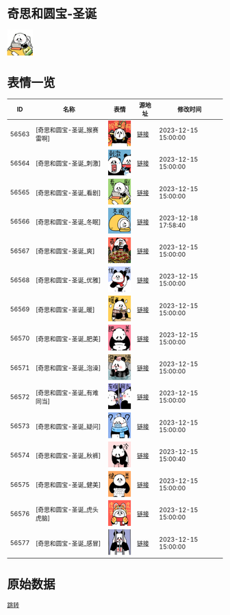 # 奇思和圆宝-圣诞

<img src="./cover.png" height="60" alt="cover" />

# 表情一览

|ID|名称|表情|源地址|修改时间|
|----|----|----|----|----|
|56563|[奇思和圆宝-圣诞_猴赛雷啊]|<img src="./pic/056563_%5B奇思和圆宝-圣诞_猴赛雷啊%5D.png" height="60" alt="猴赛雷啊"/>|[链接](https://i0.hdslb.com/bfs/garb/9668ddbf740c74efb95a8fcb6c00e03540488a99.png)|2023-12-15 15:00:00|
|56564|[奇思和圆宝-圣诞_刺激]|<img src="./pic/056564_%5B奇思和圆宝-圣诞_刺激%5D.png" height="60" alt="刺激"/>|[链接](https://i0.hdslb.com/bfs/garb/ac3f58fd8521555bb77fc43e902c9d4908bd9091.png)|2023-12-15 15:00:00|
|56565|[奇思和圆宝-圣诞_看剧]|<img src="./pic/056565_%5B奇思和圆宝-圣诞_看剧%5D.png" height="60" alt="看剧"/>|[链接](https://i0.hdslb.com/bfs/garb/057c6f2dbaaa278636e42e206a314f506c864e6e.png)|2023-12-15 15:00:00|
|56566|[奇思和圆宝-圣诞_冬眠]|<img src="./pic/056566_%5B奇思和圆宝-圣诞_冬眠%5D.png" height="60" alt="冬眠"/>|[链接](https://i0.hdslb.com/bfs/garb/e021de53e084f161c344979f03f523d4335e7ec8.png)|2023-12-18 17:58:40|
|56567|[奇思和圆宝-圣诞_爽]|<img src="./pic/056567_%5B奇思和圆宝-圣诞_爽%5D.png" height="60" alt="爽"/>|[链接](https://i0.hdslb.com/bfs/garb/64c1176c7f78fd631cc895318d1927ad738fee4e.png)|2023-12-15 15:00:00|
|56568|[奇思和圆宝-圣诞_优雅]|<img src="./pic/056568_%5B奇思和圆宝-圣诞_优雅%5D.png" height="60" alt="优雅"/>|[链接](https://i0.hdslb.com/bfs/garb/7ad5eb8a045f5068402a8af268314bb8881ae9b1.png)|2023-12-15 15:00:00|
|56569|[奇思和圆宝-圣诞_暖]|<img src="./pic/056569_%5B奇思和圆宝-圣诞_暖%5D.png" height="60" alt="暖"/>|[链接](https://i0.hdslb.com/bfs/garb/4c686a297a03f38e85e181400a6adb12a21d8023.png)|2023-12-15 15:00:00|
|56570|[奇思和圆宝-圣诞_肥美]|<img src="./pic/056570_%5B奇思和圆宝-圣诞_肥美%5D.png" height="60" alt="肥美"/>|[链接](https://i0.hdslb.com/bfs/garb/59416d40570909a8e36e7b9b9f64e28dcf48a4a0.png)|2023-12-15 15:00:00|
|56571|[奇思和圆宝-圣诞_泡澡]|<img src="./pic/056571_%5B奇思和圆宝-圣诞_泡澡%5D.png" height="60" alt="泡澡"/>|[链接](https://i0.hdslb.com/bfs/garb/c5e33867de434dd898a8e10160f16cf3f59b46a6.png)|2023-12-15 15:00:00|
|56572|[奇思和圆宝-圣诞_有难同当]|<img src="./pic/056572_%5B奇思和圆宝-圣诞_有难同当%5D.png" height="60" alt="有难同当"/>|[链接](https://i0.hdslb.com/bfs/garb/41c2b4da376c5835e5282fa058ad2b2c23546f04.png)|2023-12-15 15:00:00|
|56573|[奇思和圆宝-圣诞_疑问]|<img src="./pic/056573_%5B奇思和圆宝-圣诞_疑问%5D.png" height="60" alt="疑问"/>|[链接](https://i0.hdslb.com/bfs/garb/c9a438b52c4e55f89e51a2bd807d33c8f9de342e.png)|2023-12-15 15:00:00|
|56574|[奇思和圆宝-圣诞_秋裤]|<img src="./pic/056574_%5B奇思和圆宝-圣诞_秋裤%5D.png" height="60" alt="秋裤"/>|[链接](https://i0.hdslb.com/bfs/garb/4dba6b461a5fbcafc440941998971e8e0efa5154.png)|2023-12-15 15:00:40|
|56575|[奇思和圆宝-圣诞_健美]|<img src="./pic/056575_%5B奇思和圆宝-圣诞_健美%5D.png" height="60" alt="健美"/>|[链接](https://i0.hdslb.com/bfs/garb/6eba151a9cdf0ecadd5bcce14afe51653602e643.png)|2023-12-15 15:00:00|
|56576|[奇思和圆宝-圣诞_虎头虎脑]|<img src="./pic/056576_%5B奇思和圆宝-圣诞_虎头虎脑%5D.png" height="60" alt="虎头虎脑"/>|[链接](https://i0.hdslb.com/bfs/garb/786e48d936c8574d0f0314d5327cb79c409b6487.png)|2023-12-15 15:00:00|
|56577|[奇思和圆宝-圣诞_感冒]|<img src="./pic/056577_%5B奇思和圆宝-圣诞_感冒%5D.png" height="60" alt="感冒"/>|[链接](https://i0.hdslb.com/bfs/garb/dd185bcaf03c7a4071b3df1dba79fb6d8763e80f.png)|2023-12-15 15:00:00|

# 原始数据

[跳转](./raw.json)

